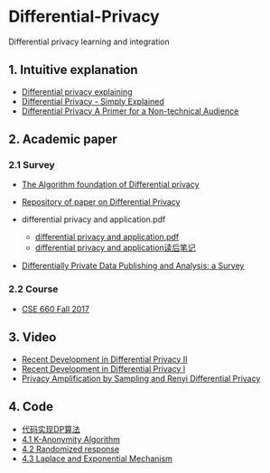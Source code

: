 # Differential-Privacy

Differential privacy learning and integration

## 1. Intuitive explanation
- [Differential privacy explaining](https://aircloak.com/explaining-differential-privacy/)
- [Differential Privacy - Simply Explained](https://www.youtube.com/watch?v=gI0wk1CXlsQ) 
- [Differential Privacy A Primer for a Non-technical Audience](https://github.com/Billy1900/Differential-Privacy/blob/master/Differential%20Privacy%20A%20Primer%20for%20a%20Non-technical%20Audience.pdf)

## 2. Academic paper

### 2.1 Survey
  - [The Algorithm foundation of Differential privacy](https://github.com/Billy1900/Differential-Privacy/blob/master/The%20Algorithmic%20Foundations%20of%20Differential%20Privacy.pdf)

  - [Repository of paper on Differential Privacy](https://github.com/Billy1900/Differential-Privacy/blob/master/collection_of_papers.md)

  - differential privacy and application.pdf 
    - [differential privacy and application.pdf](https://github.com/Billy1900/Differential-Privacy/blob/master/differential%20privacy%20and%20application.pdf)
    - [differential privacy and application读后笔记](https://github.com/Billy1900/Differential-Privacy/blob/master/differential%20privacy%20and%20its%20application.pdf)

  - [Differentially Private Data Publishing and Analysis: a Survey](https://github.com/Billy1900/Differential-Privacy/blob/master/Differentially%20Private%20Data%20Publishing%20and%20Analysis%20a%20Survey.pdf)

### 2.2 Course
  - [CSE 660 Fall 2017](http://cs-people.bu.edu/gaboardi/teaching/CSE660-fall17.html)

## 3. Video
  - [Recent Development in Differential Privacy II](https://www.youtube.com/watch?v=3EpNKI2l-20)
  - [Recent Development in Differential Privacy I](https://www.youtube.com/watch?v=pWUgFHkfOO0)
  - [Privacy Amplification by Sampling and Renyi Differential Privacy](https://www.youtube.com/watch?v=0MAvz0YK5E4)
 

## 4. Code
- [代码实现DP算法](https://zhuanlan.zhihu.com/p/67761743)
- [4.1 K-Anonymity Algorithm](https://github.com/Billy1900/Differential-Privacy/tree/master/k-anonymization-algo)
- [4.2 Randomized response](http://ceur-ws.org/Vol-1558/paper35.pdf)
- [4.3 Laplace and Exponential Mechanism](https://github.com/Billy1900/Differential-Privacy/tree/master/Laplace%26Exponetial)
